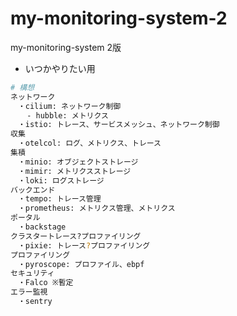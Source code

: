 # my-monitoring-system-2
my-monitoring-system 2版

- いつかやりたい用

```bash
# 構想
ネットワーク
　・cilium: ネットワーク制御
  　- hubble: メトリクス
　・istio: トレース、サービスメッシュ、ネットワーク制御
収集
　・otelcol: ログ、メトリクス、トレース
集積
　・minio: オブジェクトストレージ
　・mimir: メトリクスストレージ
　・loki: ログストレージ
バックエンド
　・tempo: トレース管理
　・prometheus: メトリクス管理、メトリクス
ポータル
　・backstage
クラスタートレース?プロファイリング
　・pixie: トレース?プロファイリング
プロファイリング
　・pyroscope: プロファイル、ebpf
セキュリティ
　・Falco ※暫定
エラー監視
　・sentry
```
